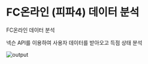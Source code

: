 # FC온라인 (피파4) 데이터 분석 
FC온라인 데이터 분석

넥슨 API를 이용하여 사용자 데이터를 받아오고 득점 상태 분석 


![output](https://github.com/subsup98/FConline_analysis/assets/96379076/f0774103-8d46-43be-bc90-552590403c71)
